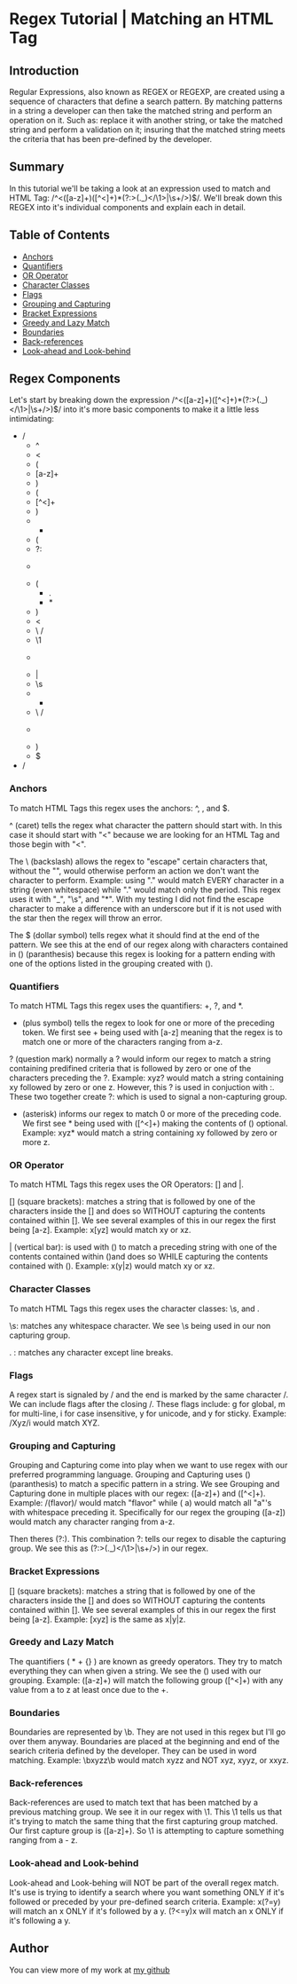 <!-- # Title (replace with your title) -->

# Regex Tutorial | Matching an HTML Tag

<!-- Introductory paragraph (replace this with your text) -->

## Introduction

Regular Expressions, also known as REGEX or REGEXP, are created using a sequence of characters that define a search pattern. By matching patterns in a string a developer can then take the matched string and perform an operation on it. Such as: replace it with another string, or take the matched string and perform a validation on it; insuring that the matched string meets the criteria that has been pre-defined by the developer.

## Summary

<!-- Briefly summarize the regex you will be describing and what you will explain. Include a code snippet of the regex. Replace this text with your summary. -->

In this tutorial we'll be taking a look at an expression used to match and HTML Tag: /^<([a-z]+)([^<]+)\*(?:>(.\_)<\/\1>|\s+\/>)$/. We'll break down this REGEX into it's individual components and explain each in detail.

## Table of Contents

- [Anchors](#anchors)
- [Quantifiers](#quantifiers)
- [OR Operator](#or-operator)
- [Character Classes](#character-classes)
- [Flags](#flags)
- [Grouping and Capturing](#grouping-and-capturing)
- [Bracket Expressions](#bracket-expressions)
- [Greedy and Lazy Match](#greedy-and-lazy-match)
- [Boundaries](#boundaries)
- [Back-references](#back-references)
- [Look-ahead and Look-behind](#look-ahead-and-look-behind)

## Regex Components

Let's start by breaking down the expression /^<([a-z]+)([^<]+)\*(?:>(.\_)<\/\1>|\s+\/>)$/ into it's more basic components to make it a little less intimidating:

- /
  - ^
  - <
  - (
  - [a-z]+
  - )
  - (
  - [^<]+
  - )
  - -
  - (
  - ?:
  - >
  - (
    - .
    - \*
  - )
  - <
  - \ /
  - \1
  - >
  - |
  - \s
  - -
  - \ /
  - >
  - )
  - $
- /

### Anchors

To match HTML Tags this regex uses the anchors: ^, \, and $.

^ (caret) tells the regex what character the pattern should start with. In this case it should start with "<" because we are looking for an HTML Tag and those begin with "<".

The \ (backslash) allows the regex to "escape" certain characters that, without the "\", would otherwise perform an action we don't want the character to perform.
Example: using "." would match EVERY character in a string (even whitespace) while "\." would match only the period. This regex uses it with "\_", "\s", and "\*". With my testing I did not find the escape character to make a difference with an underscore but if it is not used with the star then the regex will throw an error.

The $ (dollar symbol) tells regex what it should find at the end of the pattern. We see this at the end of our regex along with characters contained in () (paranthesis) because this regex is looking for a pattern ending with one of the options listed in the grouping created with ().

### Quantifiers

To match HTML Tags this regex uses the quantifiers: +, ?, and \*.

- (plus symbol) tells the regex to look for one or more of the preceding token. We first see + being used with [a-z] meaning that the regex is to match one or more of the characters ranging from a-z.

? (question mark) normally a ? would inform our regex to match a string containing predifined criteria that is followed by zero or one of the characters preceding the ?.
Example: xyz? would match a string containing xy followed by zero or one z.
However, this ? is used in conjuction with :. These two together create ?: which is used to signal a non-capturing group.

- (asterisk) informs our regex to match 0 or more of the preceding code. We first see \* being used with ([^<]+) making the contents of () optional.
  Example: xyz\* would match a string containing xy followed by zero or more z.

### OR Operator

To match HTML Tags this regex uses the OR Operators: [] and |.

[] (square brackets): matches a string that is followed by one of the characters inside the [] and does so WITHOUT capturing the contents contained within []. We see several examples of this in our regex the first being [a-z].
Example: x[yz] would match xy or xz.

| (vertical bar): is used with () to match a preceding string with one of the contents contained within ()and does so WHILE capturing the contents contained with ().
Example: x(y|z) would match xy or xz.

### Character Classes

To match HTML Tags this regex uses the character classes: \s, and .

\s: matches any whitespace character. We see \s being used in our non capturing group.

. : matches any character except line breaks.

### Flags

A regex start is signaled by / and the end is marked by the same character /. We can include flags after the closing /. These flags include: g for global, m for multi-line, i for case insensitive, y for unicode, and y for sticky.
Example: /Xyz/i would match XYZ.

### Grouping and Capturing

Grouping and Capturing come into play when we want to use regex with our preferred programming language. Grouping and Capturing uses () (paranthesis) to match a specific pattern in a string. We see Grouping and Capturing done in multiple places with our regex: ([a-z]+) and ([^<]+).
Example: /(flavor)/ would match "flavor" while ( a) would match all "a"'s with whitespace preceding it. Specifically for our regex the grouping ([a-z]) would match any character ranging from a-z.

Then theres (?:). This combination ?: tells our regex to disable the capturing group. We see this as (?:>(.\_)<\/\1>|\s+\/>) in our regex.

### Bracket Expressions

[] (square brackets): matches a string that is followed by one of the characters inside the [] and does so WITHOUT capturing the contents contained within []. We see several examples of this in our regex the first being [a-z].
Example: [xyz] is the same as x|y|z.

### Greedy and Lazy Match

The quantifiers ( \* + {} ) are known as greedy operators. They try to match everything they can when given a string. We see the () used with our grouping.
Example: ([a-z]+) will match the following group ([^<]+) with any value from a to z at least once due to the +.

### Boundaries

Boundaries are represented by \b. They are not used in this regex but I'll go over them anyway. Boundaries are placed at the beginning and end of the searich criteria defined by the developer. They can be used in word matching.
Example: \bxyzz\b would match xyzz and NOT xyz, xyyz, or xxyz.

### Back-references

Back-references are used to match text that has been matched by a previous matching group. We see it in our regex with \1. This \1 tells us that it's trying to match the same thing that the first capturing group matched. Our first capture group is ([a-z]+). So \1 is attempting to capture something ranging from a - z.

### Look-ahead and Look-behind

Look-ahead and Look-behing will NOT be part of the overall regex match. It's use is trying to identify a search where you want something ONLY if it's followed or preceded by your pre-defined search criteria.
Example: x(?=y) will match an x ONLY if it's followed by a y.
(?<=y)x will match an x ONLY if it's following a y.

## Author

You can view more of my work at [my github](https://github.com/D-Whipp)
